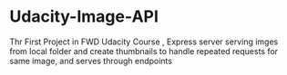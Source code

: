 # Udacity-Image-API
Thr First Project in FWD Udacity Course ,     Express server serving imges from local folder and create thumbnails to handle repeated requests for same image, and serves through endpoints
